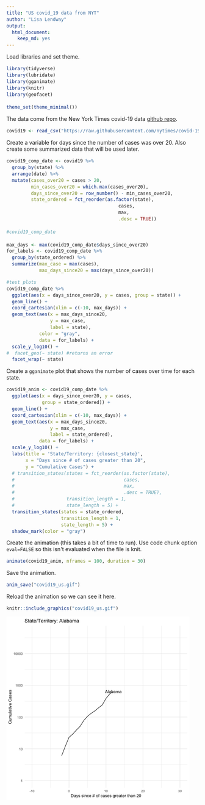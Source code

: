 ```yaml
---
title: "US covid_19 data from NYT"
author: "Lisa Lendway"
output: 
  html_document:
    keep_md: yes
---
```




Load libraries and set theme.

```r
library(tidyverse)
library(lubridate)
library(gganimate)
library(knitr)
library(geofacet)

theme_set(theme_minimal())
```

The data come from the New York Times covid-19 data [github repo](https://github.com/nytimes/covid-19-data).


```r
covid19 <- read_csv("https://raw.githubusercontent.com/nytimes/covid-19-data/master/us-states.csv")
```

Create a variable for days since the number of cases was over 20. Also create some summarized data that will be used later.

```r
covid19_comp_date <- covid19 %>% 
  group_by(state) %>% 
  arrange(date) %>% 
  mutate(cases_over20 = cases > 20,
         min_cases_over20 = which.max(cases_over20),
         days_since_over20 = row_number() - min_cases_over20,
         state_ordered = fct_reorder(as.factor(state), 
                                         cases, 
                                         max, 
                                         .desc = TRUE))

#covid19_comp_date

max_days <- max(covid19_comp_date$days_since_over20)
for_labels <- covid19_comp_date %>% 
  group_by(state_ordered) %>% 
  summarize(max_case = max(cases),
            max_days_since20 = max(days_since_over20))
```


```r
#test plots
covid19_comp_date %>% 
  ggplot(aes(x = days_since_over20, y = cases, group = state)) +
  geom_line() + 
  coord_cartesian(xlim = c(-10, max_days)) +
  geom_text(aes(x = max_days_since20, 
                y = max_case, 
                label = state),
            color = "gray",
            data = for_labels) +
  scale_y_log10() +
#  facet_geo(~ state) #returns an error
  facet_wrap(~ state)
```


Create a `gganimate` plot that shows the number of cases over time for each state. 


```r
covid19_anim <- covid19_comp_date %>% 
  ggplot(aes(x = days_since_over20, y = cases, 
             group = state_ordered)) +
  geom_line() + 
  coord_cartesian(xlim = c(-10, max_days)) +
  geom_text(aes(x = max_days_since20, 
                y = max_case, 
                label = state_ordered),
            data = for_labels) +
  scale_y_log10() +
  labs(title = 'State/Territory: {closest_state}', 
       x = "Days since # of cases greater than 20", 
       y = "Cumulative Cases") +
  # transition_states(states = fct_reorder(as.factor(state), 
  #                                        cases, 
  #                                        max, 
  #                                        .desc = TRUE), 
  #                   transition_length = 1,
  #                   state_length = 5) +
  transition_states(states = state_ordered, 
                    transition_length = 1,
                    state_length = 5) +
  shadow_mark(color = "gray")
```

Create the animation (this takes a bit of time to run). Use code chunk option `eval=FALSE` so this isn't evaluated when the file is knit. 


```r
animate(covid19_anim, nframes = 100, duration = 30)
```

Save the animation.

```r
anim_save("covid19_us.gif")
```

Reload the animation so we can see it here. 

```r
knitr::include_graphics("covid19_us.gif")
```

![](covid19_us.gif)<!-- -->
